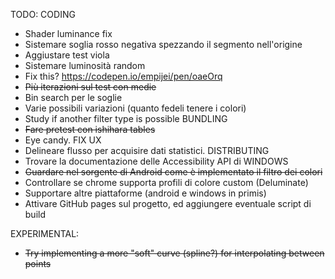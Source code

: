 TODO:
  CODING
  - Shader luminance fix
  - Sistemare soglia rosso negativa spezzando il segmento nell'origine
  - Aggiustare test viola
  - Sistemare luminosità random
  - Fix this? https://codepen.io/empijei/pen/oaeOrq
  - ~~Più iterazioni sul test con medie~~
  - Bin search per le soglie
  - Varie possibili variazioni (quanto fedeli tenere i colori)
  - Study if another filter type is possible
  BUNDLING
  - ~~Fare pretest con ishihara tables~~
  - Eye candy. FIX UX
  - Delineare flusso per acquisire dati statistici.
  DISTRIBUTING
  - Trovare la documentazione delle Accessibility API di WINDOWS
  - ~~Guardare nel sorgente di Android come è implementato il filtro dei colori~~
  - Controllare se chrome supporta profili di colore custom (Deluminate)
  - Supportare altre piattaforme (android e windows in primis)
  - Attivare GitHub pages sul progetto, ed aggiungere eventuale script di build


EXPERIMENTAL:
  - ~~Try implementing a more "soft" curve (spline?) for interpolating between points~~
